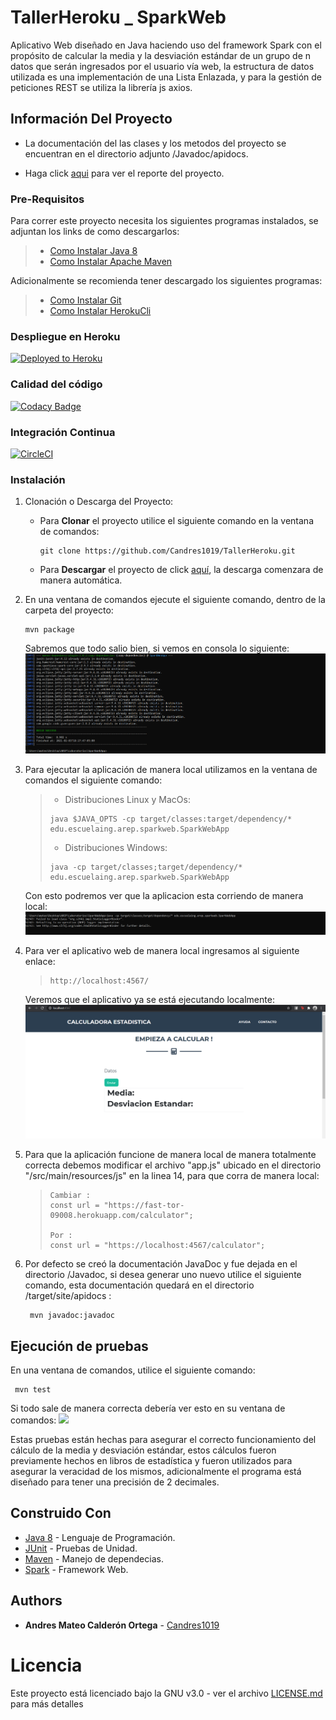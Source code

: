 # TallerHeroku _ SparkWeb

Aplicativo Web diseñado en Java haciendo uso del framework Spark con el propósito de calcular la media y la desviación
estándar de un grupo de n datos que serán ingresados por el usuario vía web, la estructura de datos utilizada es una
implementación de una Lista Enlazada, y para la gestión de peticiones REST se utiliza la librería js axios.

## Información Del Proyecto

* La documentación del las clases y los metodos del proyecto se encuentran en el directorio adjunto /Javadoc/apidocs.

* Haga click [aqui](Reporte_Taller1AREP.pdf) para ver el reporte del proyecto.

### Pre-Requisitos

Para correr este proyecto necesita los siguientes programas instalados, se adjuntan los
links de como descargarlos:
> - [Como Instalar Java 8](https://www.java.com/es/download/)
> - [Como Instalar Apache Maven](http://maven.apache.org/download.html#Installation)

Adicionalmente se recomienda tener descargado los siguientes programas:
> - [Como Instalar Git](http://git-scm.com/book/en/v2/Getting-Started-Installing-Git)
> - [Como Instalar HerokuCli](https://devcenter.heroku.com/articles/heroku-cli#download-and-install)

### Despliegue en Heroku
[![Deployed to Heroku](https://www.herokucdn.com/deploy/button.png)](https://fast-tor-09008.herokuapp.com/)
### Calidad del código
[![Codacy Badge](https://app.codacy.com/project/badge/Grade/5a490e7c2a734708a02d7a1d0c1814da)](https://www.codacy.com/gh/Candres1019/TallerHeroku/dashboard?utm_source=github.com&amp;utm_medium=referral&amp;utm_content=Candres1019/TallerHeroku&amp;utm_campaign=Badge_Grade)
### Integración Continua
[![CircleCI](https://circleci.com/gh/Candres1019/TallerHeroku.svg?style=svg)](https://app.circleci.com/pipelines/github/Candres1019/TallerHeroku)

### Instalación

1. Clonación o Descarga del Proyecto:

    - Para **Clonar** el proyecto utilice el siguiente comando en la ventana de comandos:
       ```
       git clone https://github.com/Candres1019/TallerHeroku.git
       ```
    - Para **Descargar** el proyecto de click [aquí](https://github.com/Candres1019/TallerHeroku/archive/main.zip),
      la descarga comenzara de manera automática.

2. En una ventana de comandos ejecute el siguiente comando, dentro de la carpeta del proyecto:
    ```
    mvn package
    ```
   Sabremos que todo salio bien, si vemos en consola lo siguiente:
   ![](./img/mvnPackage.PNG)
   
3. Para ejecutar la aplicación de manera local utilizamos en la ventana de comandos el siguiente comando:
    > * Distribuciones Linux y MacOs:
    > ```
    > java $JAVA_OPTS -cp target/classes:target/dependency/* edu.escuelaing.arep.sparkweb.SparkWebApp
    > ```
    > * Distribuciones Windows:
    > ```
    > java -cp target/classes;target/dependency/* edu.escuelaing.arep.sparkweb.SparkWebApp
    > ```
   Con esto podremos ver que la aplicacion esta corriendo de manera local:
   ![](./img/aplicativoLocal.PNG)

4. Para ver el aplicativo web de manera local ingresamos al siguiente enlace:
    > ```
    > http://localhost:4567/
    > ```

   Veremos que el aplicativo ya se está ejecutando localmente:
    ![](./img/aplicativoWeb.PNG)

5. Para que la aplicación funcione de manera local de manera totalmente correcta debemos modificar el archivo "app.js"
   ubicado en el directorio "/src/main/resources/js" en la linea 14, para que corra de manera local:
   > ```
   > Cambiar :
   > const url = "https://fast-tor-09008.herokuapp.com/calculator";
   > 
   > Por :
   > const url = "https://localhost:4567/calculator";
   > ```

6. Por defecto se creó la documentación JavaDoc y fue dejada en el directorio /Javadoc, si desea generar uno nuevo
   utilice el siguiente comando, esta documentación quedará en el directorio /target/site/apidocs :
   ```
    mvn javadoc:javadoc
    ```
## Ejecución de pruebas

En una ventana de comandos, utilice el siguiente comando:
   ```
    mvn test
   ```
Si todo sale de manera correcta debería ver esto en su ventana de comandos:
![](./img/test.PNG)

Estas pruebas están hechas para asegurar el correcto funcionamiento del cálculo de la media y desviación estándar,
estos cálculos fueron previamente hechos en libros de estadística y fueron utilizados para asegurar la veracidad de
los mismos, adicionalmente el programa está diseñado para tener una precisión de 2 decimales.

## Construido Con

* [Java 8](https://www.java.com/es/) - Lenguaje de Programación.
* [JUnit](https://junit.org/junit5/) - Pruebas de Unidad.
* [Maven](https://maven.apache.org/) - Manejo de dependecias.
* [Spark](https://sparkjava.com/) - Framework Web.

## Authors

* **Andres Mateo Calderón Ortega** - [Candres1019](https://github.com/Candres1019)

# Licencia
Este proyecto está licenciado bajo la GNU v3.0 - ver el archivo [LICENSE.md](https://github.com/Candres1019/Taller1-AREP/blob/main/LICENSE) para más detalles